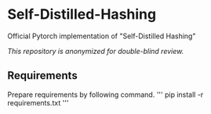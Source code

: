 # Self-Distilled-Hashing

Official Pytorch implementation of "Self-Distilled Hashing"

*This repository is anonymized for double-blind review.*

## Requirements

Prepare requirements by following command.
'''
pip install -r requirements.txt
'''
